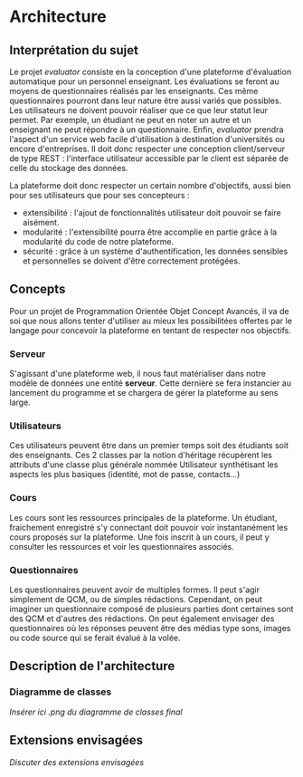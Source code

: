 # Architecture

## Interprétation du sujet

Le projet *evaluator* consiste en la conception d'une plateforme d'évaluation automatique pour un personnel enseignant.
Les évaluations se feront au moyens de questionnaires réalisés par les enseignants. Ces même questionnaires pourront dans leur nature être aussi variés que possibles.
Les utilisateurs ne doivent pouvoir réaliser que ce que leur statut leur permet. Par exemple, un étudiant ne peut en noter un autre et un enseignant ne peut répondre à un questionnaire.
Enfin, *evaluator* prendra l'aspect d'un service web facile d'utilisation à destination d'universités ou encore d'entreprises. Il doit donc respecter une conception client/serveur de type REST : l'interface utilisateur accessible par le client est séparée de celle du stockage des données.

La plateforme doit donc respecter un certain nombre d'objectifs, aussi bien pour ses utilisateurs que pour ses concepteurs :

  * extensibilité : l'ajout de fonctionnalités utilisateur doit pouvoir se faire aisément.
  * modularité : l'extensibilité pourra être accomplie en partie grâce à la modularité du code de notre plateforme.
  * sécurité : grâce à un système d'authentification, les données sensibles et personnelles se doivent d'être correctement protégées.

## Concepts

Pour un projet de Programmation Orientée Objet Concept Avancés, il va de soi que nous allons tenter d'utiliser au mieux les possibilitées offertes par le langage pour concevoir la plateforme en tentant de respecter nos objectifs.

### Serveur

S'agissant d'une plateforme web, il nous faut matérialiser dans notre modèle de données une entité **serveur**. Cette dernière se fera instancier au lancement du programme et se chargera de gérer la plateforme au sens large.

### Utilisateurs

Ces utilisateurs peuvent être dans un premier temps soit des étudiants soit des enseignants. Ces 2 classes par la notion d'héritage récupèrent les attributs d'une classe plus générale nommée Utilisateur synthétisant les aspects les plus basiques (identité, mot de passe, contacts...)

### Cours

Les cours sont les ressources principales de la plateforme. Un étudiant, fraichement enregistré s'y connectant doit pouvoir voir instantanément les cours proposés sur la plateforme. Une fois inscrit à un cours, il peut y consulter les ressources et voir les questionnaires associés.

### Questionnaires

Les questionnaires peuvent avoir de multiples formes. Il peut s'agir simplement de QCM, ou de simples rédactions. Cependant, on peut imaginer un questionnaire composé de plusieurs parties dont certaines sont des QCM et d'autres des rédactions. On peut également envisager des questionnaires où les réponses peuvent être des médias type sons, images ou code source qui se ferait évalué à la volée.

## Description de l'architecture

### Diagramme de classes

*Insérer ici .png du diagramme de classes final*

## Extensions envisagées

*Discuter des extensions envisagées*
